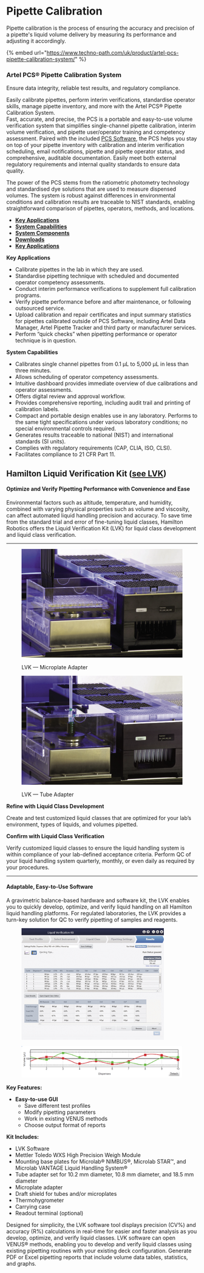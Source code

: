 # Pipette Calibration

Pipette calibration is the process of ensuring the accuracy and precision of a pipette's liquid volume delivery by measuring its performance and adjusting it accordingly.

{% embed url="https://www.techno-path.com/uk/product/artel-pcs-pipette-calibration-system/" %}

### Artel PCS® Pipette Calibration System

Ensure data integrity, reliable test results, and regulatory compliance.

Easily calibrate pipettes, perform interim verifications, standardise operator skills, manage pipette inventory, and more with the Artel PCS® Pipette Calibration System.\
Fast, accurate, and precise, the PCS is a portable and easy-to-use volume verification system that simplifies single-channel pipette calibration, interim volume verification, and pipette user/operator training and competency assessment. Paired with the included [PCS Software](https://www.techno-path.com/uk/product/pcs-software-2/), the PCS helps you stay on top of your pipette inventory with calibration and interim verification scheduling, email notifications, pipette and pipette operator status, and comprehensive, auditable documentation. Easily meet both external regulatory requirements and internal quality standards to ensure data quality.

The power of the PCS stems from the ratiometric photometry technology and standardised dye solutions that are used to measure dispensed volumes. The system is robust against differences in environmental conditions and calibration results are traceable to NIST standards, enabling straightforward comparison of pipettes, operators, methods, and locations.

* [**Key Applications**](broken-reference)
* [**System Capabilities**](broken-reference)
* [**System Components**](broken-reference)
* [**Downloads**](broken-reference)
* [**Key Applications**](broken-reference)

**Key Applications**

* Calibrate pipettes in the lab in which they are used.
* Standardise pipetting technique with scheduled and documented operator competency assessments.
* Conduct interim performance verifications to supplement full calibration programs.
* Verify pipette performance before and after maintenance, or following outsourced service.
* Upload calibration and repair certificates and input summary statistics for pipettes calibrated outside of PCS Software, including Artel Data Manager, Artel Pipette Tracker and third party or manufacturer services.
* Perform “quick checks” when pipetting performance or operator technique is in question.

**System Capabilities**

* Calibrates single channel pipettes from 0.1 μL to 5,000 μL in less than three minutes.
* Allows scheduling of operator competency assessments.
* Intuitive dashboard provides immediate overview of due calibrations and operator assessments.
* Offers digital review and approval workflow.
* Provides comprehensive reporting, including audit trail and printing of calibration labels.
* Compact and portable design enables use in any laboratory. Performs to the same tight specifications under various laboratory conditions; no special environmental controls required.
* Generates results traceable to national (NIST) and international standards (SI units).
* Complies with regulatory requirements (CAP, CLIA, ISO, CLSI).
* Facilitates compliance to 21 CFR Part 11.

## Hamilton Liquid Verification Kit ([see LVK](../performance-characteristics/hamilton-liquid-verification-kit-lvk.md))

#### Optimize and Verify Pipetting Performance with Convenience and Ease

Environmental factors such as altitude, temperature, and humidity, combined with varying physical properties such as volume and viscosity, can affect automated liquid handling precision and accuracy. To save time from the standard trial and error of fine-tuning liquid classes, Hamilton Robotics offers the Liquid Verification Kit (LVK) for liquid class development and liquid class verification.

***

<div>

<figure><img src="../.gitbook/assets/image (21) (1) (1) (1) (1) (1) (1).png" alt=""><figcaption><p>LVK — Microplate Adapter</p></figcaption></figure>

 

<figure><img src="../.gitbook/assets/image (22) (1) (1) (1) (1) (1).png" alt=""><figcaption><p>LVK — Tube Adapter</p></figcaption></figure>

</div>



**Refine with Liquid Class Development**

Create and test customized liquid classes that are optimized for your lab’s environment, types of liquids, and volumes pipetted.

**Confirm with Liquid Class Verification**

Verify customized liquid classes to ensure the liquid handling system is within compliance of your lab-defined acceptance criteria. Perform QC of your liquid handling system quarterly, monthly, or even daily as required by your procedures.

***

#### Adaptable, Easy-to-Use Software

A gravimetric balance-based hardware and software kit, the LVK enables you to quickly develop, optimize, and verify liquid handling on all Hamilton liquid handling platforms. For regulated laboratories, the LVK provides a turn-key solution for QC to verify pipetting of samples and reagents.

<figure><img src="../.gitbook/assets/image (23) (1) (1) (1) (1) (1).png" alt="" width="375"><figcaption></figcaption></figure>

<figure><img src="../.gitbook/assets/image (24) (1) (1) (1) (1) (1).png" alt=""><figcaption></figcaption></figure>

**Key Features:**

* **Easy-to-use GUI**
  * Save different test profiles
  * Modify pipetting parameters
  * Work in existing VENUS methods
  * Choose output format of reports

**Kit Includes:**

* LVK Software
* Mettler Toledo WXS High Precision Weigh Module
* Mounting base plates for Microlab® NIMBUS®, Microlab STAR™, and Microlab VANTAGE Liquid Handling System®
* Tube adapter set for 10.2 mm diameter, 10.8 mm diameter, and 18.5 mm diameter
* Microplate adapter
* Draft shield for tubes and/or microplates
* Thermohygrometer
* Carrying case
* Readout terminal (optional)

Designed for simplicity, the LVK software tool displays precision (CV%) and accuracy (R%) calculations in real-time for easier and faster analysis as you develop, optimize, and verify liquid classes. LVK software can open VENUS® methods, enabling you to develop and verify liquid classes using existing pipetting routines with your existing deck configuration. Generate PDF or Excel pipetting reports that include volume data tables, statistics, and graphs.
